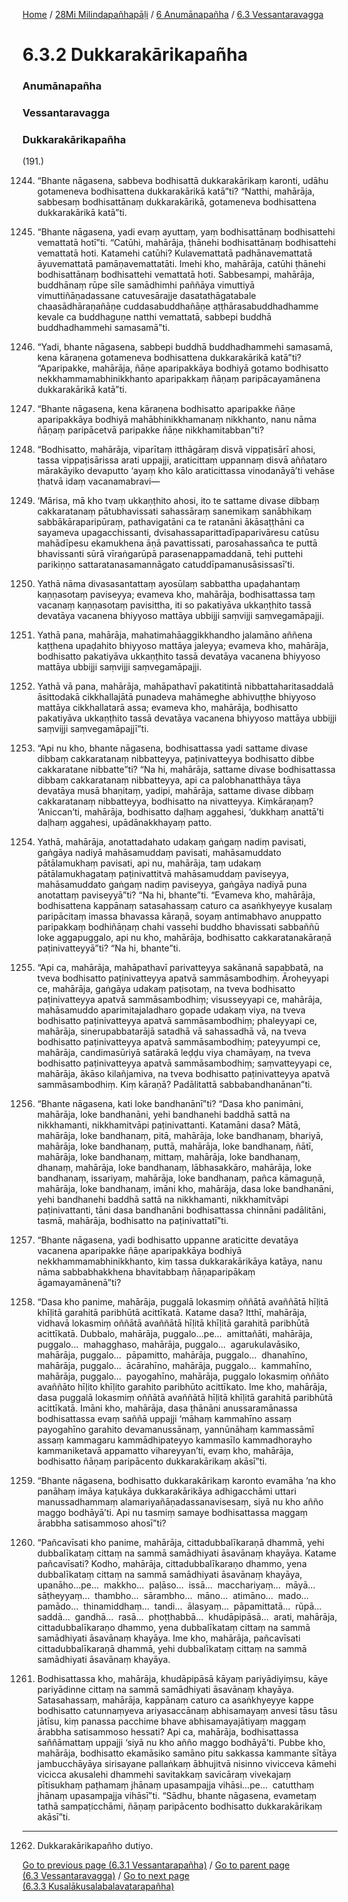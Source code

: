 
[Home](/) / [28Mi Milindapañhapāḷi](/tipitaka/28Mi.md) / [6 Anumānapañha](/tipitaka/28Mi/6.md) / [6.3 Vessantaravagga](/tipitaka/28Mi/6/6.3.md)

# 6.3.2 Dukkarakārikapañha

### Anumānapañha

### Vessantaravagga

### Dukkarakārikapañha

(191.)

1244. “Bhante nāgasena, sabbeva bodhisattā dukkarakārikaṃ karonti, udāhu gotameneva bodhisattena dukkarakārikā katā”ti? “Natthi, mahārāja, sabbesaṃ bodhisattānaṃ dukkarakārikā, gotameneva bodhisattena dukkarakārikā katā”ti.

1245. “Bhante nāgasena, yadi evaṃ ayuttaṃ, yaṃ bodhisattānaṃ bodhisattehi vemattatā hotī”ti. “Catūhi, mahārāja, ṭhānehi bodhisattānaṃ bodhisattehi vemattatā hoti. Katamehi catūhi? Kulavemattatā padhānavemattatā āyuvemattatā pamāṇavemattatāti. Imehi kho, mahārāja, catūhi ṭhānehi bodhisattānaṃ bodhisattehi vemattatā hoti. Sabbesampi, mahārāja, buddhānaṃ rūpe sīle samādhimhi paññāya vimuttiyā vimuttiñāṇadassane catuvesārajje dasatathāgatabale chaasādhāraṇañāṇe cuddasabuddhañāṇe aṭṭhārasabuddhadhamme kevale ca buddhaguṇe natthi vemattatā, sabbepi buddhā buddhadhammehi samasamā”ti.

1246. “Yadi, bhante nāgasena, sabbepi buddhā buddhadhammehi samasamā, kena kāraṇena gotameneva bodhisattena dukkarakārikā katā”ti? “Aparipakke, mahārāja, ñāṇe aparipakkāya bodhiyā gotamo bodhisatto nekkhammamabhinikkhanto aparipakkaṃ ñāṇaṃ paripācayamānena dukkarakārikā katā”ti.

1247. “Bhante nāgasena, kena kāraṇena bodhisatto aparipakke ñāṇe aparipakkāya bodhiyā mahābhinikkhamanaṃ nikkhanto, nanu nāma ñāṇaṃ paripācetvā paripakke ñāṇe nikkhamitabban”ti?

1248. “Bodhisatto, mahārāja, viparītaṃ itthāgāraṃ disvā vippaṭisārī ahosi, tassa vippaṭisārissa arati uppajji, araticittaṃ uppannaṃ disvā aññataro mārakāyiko devaputto ‘ayaṃ kho kālo araticittassa vinodanāyā’ti vehāse ṭhatvā idaṃ vacanamabravi—

1249. ‘Mārisa, mā kho tvaṃ ukkaṇṭhito ahosi, ito te sattame divase dibbaṃ cakkaratanaṃ pātubhavissati sahassāraṃ sanemikaṃ sanābhikaṃ sabbākāraparipūraṃ, pathavigatāni ca te ratanāni ākāsaṭṭhāni ca sayameva upagacchissanti, dvisahassaparittadīpaparivāresu catūsu mahādīpesu ekamukhena āṇā pavattissati, parosahassañca te puttā bhavissanti sūrā vīraṅgarūpā parasenappamaddanā, tehi puttehi parikiṇṇo sattaratanasamannāgato catuddīpamanusāsissasī’ti.

1250. Yathā nāma divasasantattaṃ ayosūlaṃ sabbattha upaḍahantaṃ kaṇṇasotaṃ paviseyya; evameva kho, mahārāja, bodhisattassa taṃ vacanaṃ kaṇṇasotaṃ pavisittha, iti so pakatiyāva ukkaṇṭhito tassā devatāya vacanena bhiyyoso mattāya ubbijji saṃvijji saṃvegamāpajji.

1251. Yathā pana, mahārāja, mahatimahāaggikkhandho jalamāno aññena kaṭṭhena upaḍahito bhiyyoso mattāya jaleyya; evameva kho, mahārāja, bodhisatto pakatiyāva ukkaṇṭhito tassā devatāya vacanena bhiyyoso mattāya ubbijji saṃvijji saṃvegamāpajji.

1252. Yathā vā pana, mahārāja, mahāpathavī pakatitintā nibbattaharitasaddalā āsittodakā cikkhallajātā punadeva mahāmeghe abhivuṭṭhe bhiyyoso mattāya cikkhallatarā assa; evameva kho, mahārāja, bodhisatto pakatiyāva ukkaṇṭhito tassā devatāya vacanena bhiyyoso mattāya ubbijji saṃvijji saṃvegamāpajjī”ti.

1253. “Api nu kho, bhante nāgasena, bodhisattassa yadi sattame divase dibbaṃ cakkaratanaṃ nibbatteyya, paṭinivatteyya bodhisatto dibbe cakkaratane nibbatte”ti? “Na hi, mahārāja, sattame divase bodhisattassa dibbaṃ cakkaratanaṃ nibbatteyya, api ca palobhanatthāya tāya devatāya musā bhaṇitaṃ, yadipi, mahārāja, sattame divase dibbaṃ cakkaratanaṃ nibbatteyya, bodhisatto na nivatteyya. Kiṃkāraṇaṃ? ‘Aniccan’ti, mahārāja, bodhisatto daḷhaṃ aggahesi, ‘dukkhaṃ anattā’ti daḷhaṃ aggahesi, upādānakkhayaṃ patto.

1254. Yathā, mahārāja, anotattadahato udakaṃ gaṅgaṃ nadiṃ pavisati, gaṅgāya nadiyā mahāsamuddaṃ pavisati, mahāsamuddato pātālamukhaṃ pavisati, api nu, mahārāja, taṃ udakaṃ pātālamukhagataṃ paṭinivattitvā mahāsamuddaṃ paviseyya, mahāsamuddato gaṅgaṃ nadiṃ paviseyya, gaṅgāya nadiyā puna anotattaṃ paviseyyā”ti? “Na hi, bhante”ti. “Evameva kho, mahārāja, bodhisattena kappānaṃ satasahassaṃ caturo ca asaṅkhyeyye kusalaṃ paripācitaṃ imassa bhavassa kāraṇā, soyaṃ antimabhavo anuppatto paripakkaṃ bodhiñāṇaṃ chahi vassehi buddho bhavissati sabbaññū loke aggapuggalo, api nu kho, mahārāja, bodhisatto cakkaratanakāraṇā paṭinivatteyyā”ti? “Na hi, bhante”ti.

1255. “Api ca, mahārāja, mahāpathavī parivatteyya sakānanā sapabbatā, na tveva bodhisatto paṭinivatteyya apatvā sammāsambodhiṃ. Āroheyyapi ce, mahārāja, gaṅgāya udakaṃ paṭisotaṃ, na tveva bodhisatto paṭinivatteyya apatvā sammāsambodhiṃ; visusseyyapi ce, mahārāja, mahāsamuddo aparimitajaladharo gopade udakaṃ viya, na tveva bodhisatto paṭinivatteyya apatvā sammāsambodhiṃ; phaleyyapi ce, mahārāja, sinerupabbatarājā satadhā vā sahassadhā vā, na tveva bodhisatto paṭinivatteyya apatvā sammāsambodhiṃ; pateyyumpi ce, mahārāja, candimasūriyā satārakā leḍḍu viya chamāyaṃ, na tveva bodhisatto paṭinivatteyya apatvā sammāsambodhiṃ; saṃvatteyyapi ce, mahārāja, ākāso kilañjamiva, na tveva bodhisatto paṭinivatteyya apatvā sammāsambodhiṃ. Kiṃ kāraṇā? Padālitattā sabbabandhanānan”ti.

1256. “Bhante nāgasena, kati loke bandhanānī”ti? “Dasa kho panimāni, mahārāja, loke bandhanāni, yehi bandhanehi baddhā sattā na nikkhamanti, nikkhamitvāpi paṭinivattanti. Katamāni dasa? Mātā, mahārāja, loke bandhanaṃ, pitā, mahārāja, loke bandhanaṃ, bhariyā, mahārāja, loke bandhanaṃ, puttā, mahārāja, loke bandhanaṃ, ñātī, mahārāja, loke bandhanaṃ, mittaṃ, mahārāja, loke bandhanaṃ, dhanaṃ, mahārāja, loke bandhanaṃ, lābhasakkāro, mahārāja, loke bandhanaṃ, issariyaṃ, mahārāja, loke bandhanaṃ, pañca kāmaguṇā, mahārāja, loke bandhanaṃ, imāni kho, mahārāja, dasa loke bandhanāni, yehi bandhanehi baddhā sattā na nikkhamanti, nikkhamitvāpi paṭinivattanti, tāni dasa bandhanāni bodhisattassa chinnāni padālitāni, tasmā, mahārāja, bodhisatto na paṭinivattatī”ti.

1257. “Bhante nāgasena, yadi bodhisatto uppanne araticitte devatāya vacanena aparipakke ñāṇe aparipakkāya bodhiyā nekkhammamabhinikkhanto, kiṃ tassa dukkarakārikāya katāya, nanu nāma sabbabhakkhena bhavitabbaṃ ñāṇaparipākaṃ āgamayamānenā”ti?

1258. “Dasa kho panime, mahārāja, puggalā lokasmiṃ oññātā avaññātā hīḷitā khīḷitā garahitā paribhūtā acittīkatā. Katame dasa? Itthī, mahārāja, vidhavā lokasmiṃ oññātā avaññātā hīḷitā khīḷitā garahitā paribhūtā acittīkatā. Dubbalo, mahārāja, puggalo…pe…  amittañāti, mahārāja, puggalo…  mahagghaso, mahārāja, puggalo…  agarukulavāsiko, mahārāja, puggalo…  pāpamitto, mahārāja, puggalo…  dhanahīno, mahārāja, puggalo…  ācārahīno, mahārāja, puggalo…  kammahīno, mahārāja, puggalo…  payogahīno, mahārāja, puggalo lokasmiṃ oññāto avaññāto hīḷito khīḷito garahito paribhūto acittīkato. Ime kho, mahārāja, dasa puggalā lokasmiṃ oññātā avaññātā hīḷitā khīḷitā garahitā paribhūtā acittīkatā. Imāni kho, mahārāja, dasa ṭhānāni anussaramānassa bodhisattassa evaṃ saññā uppajji ‘māhaṃ kammahīno assaṃ payogahīno garahito devamanussānaṃ, yannūnāhaṃ kammassāmī assaṃ kammagaru kammādhipateyyo kammasīlo kammadhorayho kammaniketavā appamatto vihareyyan’ti, evaṃ kho, mahārāja, bodhisatto ñāṇaṃ paripācento dukkarakārikaṃ akāsī”ti.

1259. “Bhante nāgasena, bodhisatto dukkarakārikaṃ karonto evamāha ‘na kho panāhaṃ imāya kaṭukāya dukkarakārikāya adhigacchāmi uttari manussadhammaṃ alamariyañāṇadassanavisesaṃ, siyā nu kho añño maggo bodhāyā’ti. Api nu tasmiṃ samaye bodhisattassa maggaṃ ārabbha satisammoso ahosī”ti?

1260. “Pañcavīsati kho panime, mahārāja, cittadubbalīkaraṇā dhammā, yehi dubbalīkataṃ cittaṃ na sammā samādhiyati āsavānaṃ khayāya. Katame pañcavīsati? Kodho, mahārāja, cittadubbalīkaraṇo dhammo, yena dubbalīkataṃ cittaṃ na sammā samādhiyati āsavānaṃ khayāya, upanāho…pe…  makkho…  paḷāso…  issā…  macchariyaṃ…  māyā…  sāṭheyyaṃ…  thambho…  sārambho…  māno…  atimāno…  mado…  pamādo…  thinamiddhaṃ…  tandi…  ālasyaṃ…  pāpamittatā…  rūpā…  saddā…  gandhā…  rasā…  phoṭṭhabbā…  khudāpipāsā…  arati, mahārāja, cittadubbalīkaraṇo dhammo, yena dubbalīkataṃ cittaṃ na sammā samādhiyati āsavānaṃ khayāya. Ime kho, mahārāja, pañcavīsati cittadubbalīkaraṇā dhammā, yehi dubbalīkataṃ cittaṃ na sammā samādhiyati āsavānaṃ khayāya.

1261. Bodhisattassa kho, mahārāja, khudāpipāsā kāyaṃ pariyādiyiṃsu, kāye pariyādinne cittaṃ na sammā samādhiyati āsavānaṃ khayāya. Satasahassaṃ, mahārāja, kappānaṃ caturo ca asaṅkhyeyye kappe bodhisatto catunnaṃyeva ariyasaccānaṃ abhisamayaṃ anvesi tāsu tāsu jātīsu, kiṃ panassa pacchime bhave abhisamayajātiyaṃ maggaṃ ārabbha satisammoso hessati? Api ca, mahārāja, bodhisattassa saññāmattaṃ uppajji ‘siyā nu kho añño maggo bodhāyā’ti. Pubbe kho, mahārāja, bodhisatto ekamāsiko samāno pitu sakkassa kammante sītāya jambucchāyāya sirisayane pallaṅkaṃ ābhujitvā nisinno vivicceva kāmehi vicicca akusalehi dhammehi savitakkaṃ savicāraṃ vivekajaṃ pītisukhaṃ paṭhamaṃ jhānaṃ upasampajja vihāsi…pe…  catutthaṃ jhānaṃ upasampajja vihāsī”ti. “Sādhu, bhante nāgasena, evametaṃ tathā sampaṭicchāmi, ñāṇaṃ paripācento bodhisatto dukkarakārikaṃ akāsī”ti.

---

1262. Dukkarakārikapañho dutiyo.



[Go to previous page (6.3.1 Vessantarapañha)](/tipitaka/28Mi/6/6.3/6.3.1.md) / [Go to parent page (6.3 Vessantaravagga)](/tipitaka/28Mi/6/6.3.md) / [Go to next page (6.3.3 Kusalākusalabalavatarapañha)](/tipitaka/28Mi/6/6.3/6.3.3.md)


